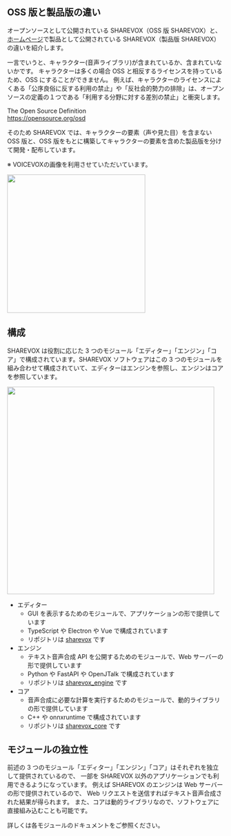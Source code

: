 ## OSS 版と製品版の違い

オープンソースとして公開されている SHAREVOX（OSS 版 SHAREVOX）と、
[ホームページ](https://sharevox.app/)で製品として公開されている SHAREVOX（製品版 SHAREVOX）の違いを紹介します。

一言でいうと、キャラクター(音声ライブラリ)が含まれているか、含まれていないかです。
キャラクターは多くの場合 OSS と相反するライセンスを持っているため、OSS にすることができません。
例えば、キャラクターのライセンスによくある「公序良俗に反する利用の禁止」や「反社会的勢力の排除」は、オープンソースの定義の１つである「利用する分野に対する差別の禁止」と衝突します。

The Open Source Definition  
https://opensource.org/osd

そのため SHAREVOX では、キャラクターの要素（声や見た目）を含まない OSS 版と、OSS 版をもとに構築してキャラクターの要素を含めた製品版を分けて開発・配布しています。

※ VOICEVOXの画像を利用させていただいています。

<img src="./res/全体構成_OSS版と製品版の違い.svg" width="320">
<!-- 修正時はエディタ側のドキュメントも要修正 -->
<!-- https://github.com/VOICEVOX/.github/blob/main/profile/README.md -->

## 構成

SHAREVOX は役割に応じた 3 つのモジュール「エディター」「エンジン」「コア」で構成されています。SHAREVOX ソフトウェアはこの 3 つのモジュールを組み合わせて構成されていて、エディターはエンジンを参照し、エンジンはコアを参照しています。

<img src="./res/全体構成_構成.svg" width="480">
<!-- 修正時はエディタ側のドキュメントも要修正 -->
<!-- https://github.com/VOICEVOX/.github/blob/main/profile/README.md -->

- エディター
  - GUI を表示するためのモジュールで、アプリケーションの形で提供しています
  - TypeScript や Electron や Vue で構成されています
  - リポジトリは [sharevox](https://github.com/SHAREVOX/sharevox) です
- エンジン
  - テキスト音声合成 API を公開するためのモジュールで、Web サーバーの形で提供しています
  - Python や FastAPI や OpenJTalk で構成されています
  - リポジトリは [sharevox_engine](https://github.com/SHAREVOX/sharevox_engine) です
- コア
  - 音声合成に必要な計算を実行するためのモジュールで、動的ライブラリの形で提供しています
  - C++ や onnxruntime で構成されています
  - リポジトリは [sharevox_core](https://github.com/SHAREVOX/sharevox_core) です

## モジュールの独立性

前述の 3 つのモジュール「エディター」「エンジン」「コア」はそれぞれを独立して提供されているので、
一部を SHAREVOX 以外のアプリケーションでも利用できるようになっています。
例えば SHAREVOX のエンジンは Web サーバーの形で提供されているので、
Web リクエストを送信すればテキスト音声合成された結果が得られます。
また、コアは動的ライブラリなので、ソフトウェアに直接組み込むことも可能です。

詳しくは各モジュールのドキュメントをご参照ください。
